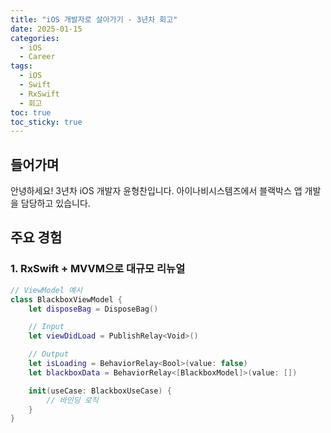 ```yaml
---
title: "iOS 개발자로 살아가기 - 3년차 회고"
date: 2025-01-15
categories:
  - iOS
  - Career
tags:
  - iOS
  - Swift
  - RxSwift
  - 회고
toc: true
toc_sticky: true
---
```


## 들어가며

안녕하세요! 3년차 iOS 개발자 윤형찬입니다.
아이나비시스템즈에서 블랙박스 앱 개발을 담당하고 있습니다.

## 주요 경험

### 1. RxSwift + MVVM으로 대규모 리뉴얼

```swift
// ViewModel 예시
class BlackboxViewModel {
    let disposeBag = DisposeBag()

    // Input
    let viewDidLoad = PublishRelay<Void>()

    // Output
    let isLoading = BehaviorRelay<Bool>(value: false)
    let blackboxData = BehaviorRelay<[BlackboxModel]>(value: [])

    init(useCase: BlackboxUseCase) {
        // 바인딩 로직
    }
}
```
